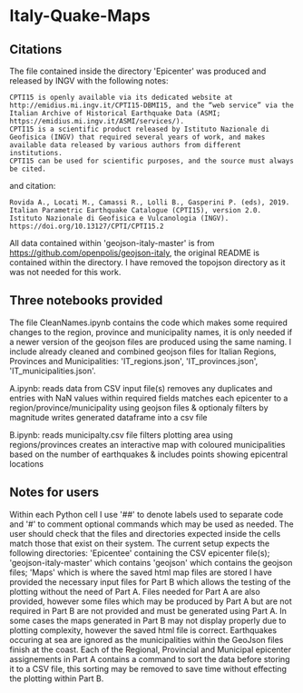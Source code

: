 # Italy-Quake-Maps

## Citations
The file contained inside the directory 'Epicenter' was produced and released by INGV with the following notes:
	
	CPTI15 is openly available via its dedicated website at http://emidius.mi.ingv.it/CPTI15-DBMI15, and the “web service” via the Italian Archive of Historical Earthquake Data (ASMI; https://emidius.mi.ingv.it/ASMI/services/).
	CPTI15 is a scientific product released by Istituto Nazionale di Geofisica (INGV) that required several years of work, and makes available data released by various authors from different institutions.
	CPTI15 can be used for scientific purposes, and the source must always be cited.
and citation: 
	
	Rovida A., Locati M., Camassi R., Lolli B., Gasperini P. (eds), 2019. Italian Parametric Earthquake Catalogue (CPTI15), version 2.0. Istituto Nazionale di Geofisica e Vulcanologia (INGV). https://doi.org/10.13127/CPTI/CPTI15.2

All data contained within 'geojson-italy-master' is from https://github.com/openpolis/geojson-italy, the original README is contained within the directory.
I have removed the topojson directory as it was not needed for this work.


## Three notebooks provided
The file CleanNames.ipynb contains the code which makes some required changes to the region, province and municipality names, it is only needed if a newer version of the geojson files are produced using the same naming.
I include already cleaned and combined geojson files for Italian Regions, Provinces and Municipalities: 'IT_regions.json', 'IT_provinces.json', 'IT_municipalities.json'.

A.ipynb: reads data from CSV input file(s) 
	 removes any duplicates and entries with NaN values within required fields
	 matches each epicenter to a region/province/municipality using geojson files & optionaly filters by magnitude
	 writes generated dataframe into a csv file

B.ipynb: reads municipalty.csv file
	 filters plotting area using regions/provinces
	 creates an interactive map with coloured municipalities based on the number of earthquakes & includes points showing epicentral locations


## Notes for users
Within each Python cell I use '##' to denote labels used to separate code and '#' to comment optional commands which may be used as needed.
The user should check that the files and directories expected inside the cells match those that exist on their system.
The current setup expects the following directories: 'Epicentee' containing the CSV epicenter file(s); 'geojson-italy-master' which contains 'geojson' which contains the geojson files; 'Maps' which is where the saved html map files are stored
I have provided the necessary input files for Part B which allows the testing of the plotting without the need of Part A.
Files needed for Part A are also provided, however some files which may be produced by Part A but are not required in Part B are not provided and must be generated using Part A.
In some cases the maps generated in Part B may not display properly due to plotting complexity, however the saved html file is correct.
Earthquakes occuring at sea are ignored as the municipalities within the GeoJson files finish at the coast.
Each of the Regional, Provincial and Municipal epicenter assignements in Part A contains a command to sort the data before storing it to a CSV file, this sorting may be removed to save time without effecting the plotting within Part B.
